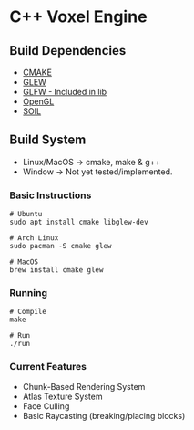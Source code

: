 # C++ Voxel Engine

## Build Dependencies ##
- [CMAKE](http://www.cmake.org/)
- [GLEW](http://glew.sourceforge.net/)
- [GLFW - Included in lib](https://www.glfw.org/)
- [OpenGL](https://www.opengl.org/)
- [SOIL](http://www.lonesock.net/soil.html)

## Build System ##
- Linux/MacOS -> cmake, make & g++ 
- Window -> Not yet tested/implemented.

### Basic Instructions ###
```shell
# Ubuntu
sudo apt install cmake libglew-dev

# Arch Linux
sudo pacman -S cmake glew

# MacOS
brew install cmake glew
```

### Running ###
```shell
# Compile
make

# Run
./run
```

### Current Features ###
- Chunk-Based Rendering System
- Atlas Texture System
- Face Culling
- Basic Raycasting (breaking/placing blocks)
